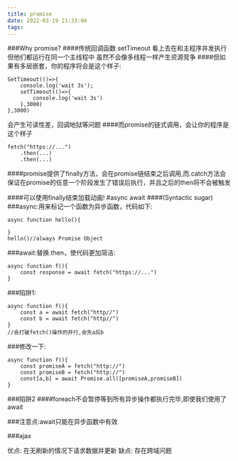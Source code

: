 ```yaml
---
title: promise
date: 2022-03-19 21:33:04
tags: 
---
```


###Why promise?
####传统回调函数
setTimeout
看上去在和主程序并发执行
但他们都运行在同一个主线程中
虽然不会像多线程一样产生资源竞争
####但如果有多层嵌套，你的程序将会是这个样子:
```bath
SetTimeout(()=>{
    console.log('wait 3s');
    setTimeout(()=>{
        console.log('wait 3s')
    },3000)
},3000)
```
会产生可读性差，回调地狱等问题
####而promise的链式调用，会让你的程序是这个样子
```bath
fetch("https://...")
    .then(...)
    .then(...)
```
####promise提供了finally方法，会在promise链结束之后调用,而.catch方法会保证在promise的任意一个阶段发生了错误后执行，并且之后的then将不会被触发

####可以使用finally结束加载动画!
#async await
####(Syntactic sugar)
###async:用来标记一个函数为异步函数，代码如下:
```bath
async function hello(){

}
hello()//always Promise Object
```
###await:替换.then，使代码更加简洁:
```bath
async function f(){
    const response = await fetch("https://...")
}
```
###陷阱1:
```bath
async function f(){
    const a = await fetch("http//")
    const b = await fetch("http//")
}
//会打破fetch()操作的并行,会先a后b
```
###修改一下:
```bath
async function f(){
    const promiseA = fetch("http://")
    const promiseB = fetch("http://")
    const[a,b] = await Promise.all([promiseA,promiseB])
}
```
###陷阱2
####foreach不会暂停等到所有异步操作都执行完毕,即使我们使用了await

###注意点:await只能在异步函数中有效


###ajax

优点: 在无刷新的情况下请求数据并更新
缺点: 存在跨域问题 






